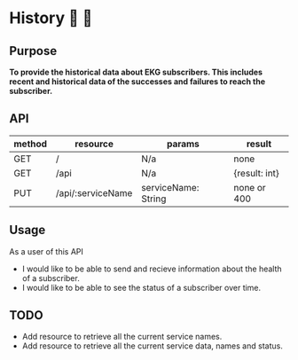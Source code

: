 # History :orange_book: 📖

## Purpose
**To provide the historical data about EKG subscribers. This includes recent and historical data of the successes and failures to reach the subscriber.**

## API
| method 	| resource 			| params 				| result 		|
| ---		| ---				| ---					| ---			|
| GET 		| /					| N/a 					| none 			|
| GET 		| /api 				| N/a 					| {result: int} |
| PUT		| /api/:serviceName | serviceName: String 	| none or 400	|

## Usage
As a user of this API 
- I would like to be able to send and recieve information about the health of a subscriber.
- I would like to be able to see the status of a subscriber over time.

## TODO
- Add resource to retrieve all the current service names.
- Add resource to retrieve all the current service data, names and status.
